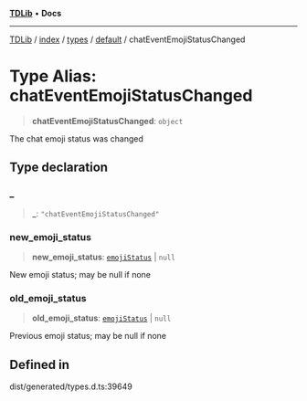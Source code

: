 [**TDLib**](../../../../../../README.md) • **Docs**

***

[TDLib](../../../../../../modules.md) / [index](../../../../../README.md) / [types](../../../README.md) / [default](../README.md) / chatEventEmojiStatusChanged

# Type Alias: chatEventEmojiStatusChanged

> **chatEventEmojiStatusChanged**: `object`

The chat emoji status was changed

## Type declaration

### \_

> **\_**: `"chatEventEmojiStatusChanged"`

### new\_emoji\_status

> **new\_emoji\_status**: [`emojiStatus`](emojiStatus-1.md) \| `null`

New emoji status; may be null if none

### old\_emoji\_status

> **old\_emoji\_status**: [`emojiStatus`](emojiStatus-1.md) \| `null`

Previous emoji status; may be null if none

## Defined in

dist/generated/types.d.ts:39649
